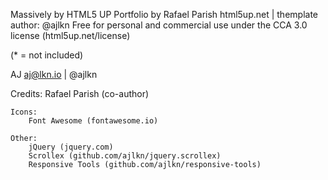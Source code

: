 Massively by HTML5 UP
Portfolio by Rafael Parish
html5up.net | themplate author: @ajlkn
Free for personal and commercial use under the CCA 3.0 license (html5up.net/license)

(* = not included)

AJ
aj@lkn.io | @ajlkn


Credits: Rafael Parish (co-author)


	Icons:
		Font Awesome (fontawesome.io)

	Other:
		jQuery (jquery.com)
		Scrollex (github.com/ajlkn/jquery.scrollex)
		Responsive Tools (github.com/ajlkn/responsive-tools)
